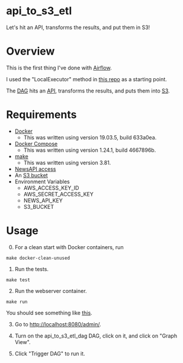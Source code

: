 # api_to_s3_etl
Let's hit an API, transforms the results, and put them in S3!

# Overview

This is the first thing I've done with [Airflow](https://airflow.apache.org/).

I used the "LocalExecutor" method in [this repo](https://github.com/puckel/docker-airflow) as a starting point.

The [DAG](./src/dags/api_to_s3_etl_dag.py) hits an [API](https://newsapi.org/), transforms the results, and puts them into [S3](https://aws.amazon.com/s3/).

# Requirements

- [Docker](https://www.docker.com/products/docker-desktop)
  - This was written using version 19.03.5, build 633a0ea.
- [Docker Compose](https://docs.docker.com/compose/)
  - This was written using version 1.24.1, build 4667896b.
- [make](https://www.gnu.org/software/make/manual/make.html)
  - This was written using version 3.81.
- [NewsAPI access](https://newsapi.org/docs/get-started)  
- An [S3 bucket](https://aws.amazon.com/s3/)
- Environment Variables
  - AWS_ACCESS_KEY_ID
  - AWS_SECRET_ACCESS_KEY
  - NEWS_API_KEY
  - S3_BUCKET

# Usage

0. For a clean start with Docker containers, run
```
make docker-clean-unused
```

1. Run the tests.
```
make test
```

2. Run the webserver container.
```
make run
```

You should see something like [this](./stack_traces/make_run.txt).

3. Go to [http://localhost:8080/admin/](http://localhost:8080/admin/).

4. Turn on the api_to_s3_etl_dag DAG, click on it, and click on "Graph View".

5. Click "Trigger DAG" to run it.
